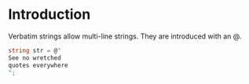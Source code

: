 # Introduction

Verbatim strings allow multi-line strings. They are introduced with an @.

```csharp
string str = @"
See no wretched
quotes everywhere
";
```
